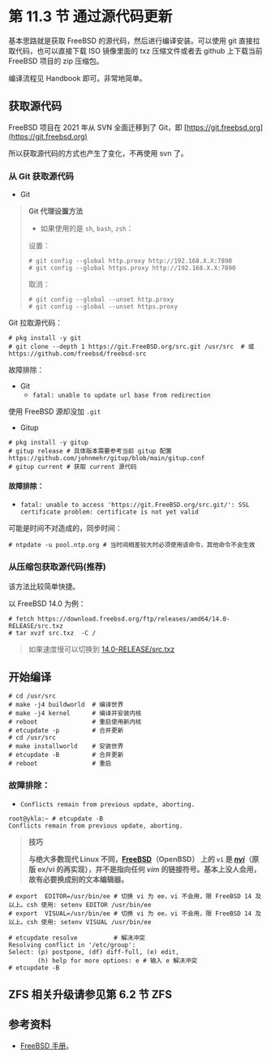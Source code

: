 # 第 11.3 节 通过源代码更新

基本思路就是获取 FreeBSD 的源代码，然后进行编译安装。可以使用 git 直接拉取代码，也可以直接下载 ISO 镜像里面的 txz 压缩文件或者去 github 上下载当前 FreeBSD 项目的 zip 压缩包。

编译流程见 Handbook 即可。非常地简单。


## 获取源代码

FreeBSD 项目在 2021 年从 SVN 全面迁移到了 Git，即 [https://git.freebsd.org](https://git.freebsd.org)

所以获取源代码的方式也产生了变化，不再使用 svn 了。



### 从 Git 获取源代码

* Git

>**Git 代理设置方法**
>
>
>
>- 如果使用的是 `sh`, `bash`, `zsh`：
>
>设置：
>```shell-session
># git config --global http.proxy http://192.168.X.X:7890
># git config --global https.proxy http://192.168.X.X:7890
>```
>取消：
>
>```shell-session
># git config --global --unset http.proxy
># git config --global --unset https.proxy
>```

Git 拉取源代码：

```shell-session
# pkg install -y git
# git clone --depth 1 https://git.FreeBSD.org/src.git /usr/src  # 或 https://github.com/freebsd/freebsd-src
```

故障排除：

* Git
  * `fatal: unable to update url base from redirection`

使用 FreeBSD 源却没加 `.git`

* Gitup

```shell-session
# pkg install -y gitup
# gitup release # 具体版本需要参考当前 gitup 配置 https://github.com/johnmehr/gitup/blob/main/gitup.conf
# gitup current # 获取 current 源代码
```

#### 故障排除：

* `fatal: unable to access 'https://git.FreeBSD.org/src.git/': SSL certificate problem: certificate is not yet valid`

可能是时间不对造成的，同步时间：

```shell-session
# ntpdate -u pool.ntp.org # 当时间相差较大时必须使用该命令，其他命令不会生效
```

### 从压缩包获取源代码(推荐)

该方法比较简单快捷。

以 FreeBSD 14.0 为例：

```shell-session
# fetch https://download.freebsd.org/ftp/releases/amd64/14.0-RELEASE/src.txz
# tar xvzf src.txz  -C /
```

> 如果速度慢可以切换到 [14.0-RELEASE/src.txz](https://mirror.bjtu.edu.cn/freebsd/releases/amd64/14.0-RELEASE/src.txz)

## 开始编译

```shell-session
# cd /usr/src
# make -j4 buildworld  # 编译世界
# make -j4 kernel      # 编译并安装内核
# reboot               # 重启使用新内核
# etcupdate -p         # 合并更新 
# cd /usr/src         
# make installworld    # 安装世界 
# etcupdate -B         # 合并更新
# reboot               # 重启
```

### 故障排除：

* `Conflicts remain from previous update, aborting.`

```shell-session
root@ykla:~ # etcupdate -B     
Conflicts remain from previous update, aborting.

```

>**技巧**
>
>**与绝大多数现代 Linux 不同，[FreeBSD](https://github.com/freebsd/freebsd-src/tree/main/contrib/nvi)（OpenBSD） 上的 `vi` 是 ***[nvi](https://sites.google.com/a/bostic.com/keithbostic/keith-bostic?authuser=0)***（原版 **ex/vi** 的再实现），并不是指向任何 ***vim*** 的链接符号。基本上没人会用，故有必要换成别的文本编辑器。**

```shell-session
# export  EDITOR=/usr/bin/ee # 切换 vi 为 ee，vi 不会用，限 FreeBSD 14 及以上。csh 使用: setenv EDITOR /usr/bin/ee
# export  VISUAL=/usr/bin/ee # 切换 vi 为 ee，vi 不会用，限 FreeBSD 14 及以上。csh 使用: setenv VISUAL /usr/bin/ee
```

```
# etcupdate resolve          # 解决冲突
Resolving conflict in '/etc/group':
Select: (p) postpone, (df) diff-full, (e) edit,
        (h) help for more options: e # 输入 e 解决冲突
# etcupdate -B 
```

## ZFS 相关升级请参见第 6.2 节 ZFS

## 参考资料

* [FreeBSD 手册](https://handbook.bsdcn.org/)。
